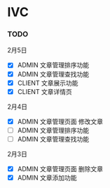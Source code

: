# IVC


### TODO

2月5日
- [x] ADMIN 文章管理排序功能
- [x] ADMIN 文章管理查找功能
- [x] CLIENT 文章展示功能
- [x] CLIENT 文章详情页

2月4日
- [x] ADMIN 文章管理页面 修改文章
- [ ] ADMIN 文章管理排序功能
- [ ] ADMIN 文章管理查找功能

2月3日
- [x] ADMIN 文章管理页面 删除文章
- [x] ADMIN 文章添加功能
